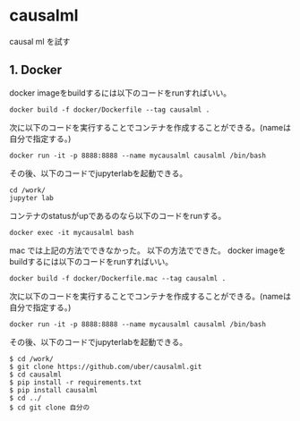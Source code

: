 # causalml
causal ml を試す

## 1. Docker
docker imageをbuildするには以下のコードをrunすればいい。
```
docker build -f docker/Dockerfile --tag causalml .
```
次に以下のコードを実行することでコンテナを作成することができる。(nameは自分で指定する。)
```
docker run -it -p 8888:8888 --name mycausalml causalml /bin/bash
```
その後、以下のコードでjupyterlabを起動できる。
```
cd /work/
jupyter lab
```

コンテナのstatusがupであるのなら以下のコードをrunする。
```
docker exec -it mycausalml bash
```

mac では上記の方法でできなかった。
以下の方法でできた。
docker imageをbuildするには以下のコードをrunすればいい。
```
docker build -f docker/Dockerfile.mac --tag causalml .
```
次に以下のコードを実行することでコンテナを作成することができる。(nameは自分で指定する。)
```
docker run -it -p 8888:8888 --name mycausalml causalml /bin/bash
```
その後、以下のコードでjupyterlabを起動できる。
```
$ cd /work/
$ git clone https://github.com/uber/causalml.git
$ cd causalml
$ pip install -r requirements.txt
$ pip install causalml
$ cd ../
$ cd git clone 自分の
```
